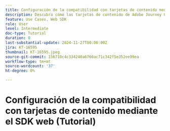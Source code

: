 ```yaml
---
title: Configuración de la compatibilidad con tarjetas de contenido mediante el SDK web (Tutorial)
description: Descubra cómo las tarjetas de contenido de Adobe Journey Optimizer mejoran la participación con contenido personalizado, lo que cubre ventajas, implementación, casos de uso y sugerencias.
feature: Use Cases, Web SDK
role: User
level: Intermediate
doc-type: Tutorial
duration: 0
last-substantial-update: 2024-11-27T00:00:00Z
jira: KT-16595
thumbnail: KT-16595.jpeg
source-git-commit: 156710c4c334240a6760ac71c342f5e352ee99ea
workflow-type: tm+mt
source-wordcount: '37'
ht-degree: 0%

---
```



# Configuración de la compatibilidad con tarjetas de contenido mediante el SDK web (Tutorial)

